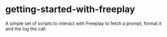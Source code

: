 # getting-started-with-freeplay
A simple set of scripts to interact with Freeplay to fetch a prompt, format it and the log the call.
